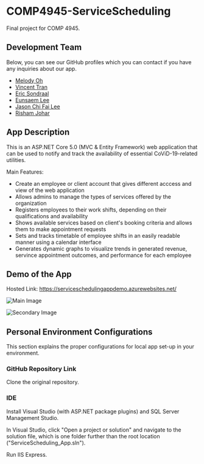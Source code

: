 # COMP4945-ServiceScheduling
Final project for COMP 4945. 

## Development Team
Below, you can see our GitHub profiles which you can contact if you have any inquiries about our app.

* [Melody Oh](https://github.com/melocoh)
* [Vincent Tran](https://github.com/vtran95)
* [Eric Sondraal](https://github.com/ericsondraal)
* [Eunsaem Lee](https://github.com/eunsaemy)
* [Jason Chi Fai Lee](https://github.com/jasoncfleeBCIT)
* [Risham Johar](https://github.com/RishamJo)

## App Description
This is an ASP.NET Core 5.0 (MVC & Entity Framework) web application that can be used to notify and track the availability of essential CoViD-19-related utilities.

Main Features:
* Create an employee or client account that gives different acccess and view of the web application
* Allows admins to manage the types of services offered by the organization
* Registers employees to their work shifts, depending on their qualifications and availability
* Shows available services based on client's booking criteria and allows them to make appointment requests
* Sets and tracks timetable of employee shifts in an easily readable manner using a calendar interface
* Generates dynamic graphs to visualize trends in generated revenue, servince appointment outcomes, and performance for each employee

## Demo of the App 

Hosted Link: https://serviceschedulingappdemo.azurewebsites.net/

![Main Image](https://github.com/melocoh/COMP4945-ServiceScheduling/demo/demo1.gif)

![Secondary Image](https://github.com/melocoh/COMP4945-ServiceScheduling/demo/demo2.gif)

## Personal Environment Configurations
This section explains the proper configurations for local app set-up in your environment.

### GitHub Repository Link
Clone the original repository.

### IDE
Install Visual Studio (with ASP.NET package plugins) and SQL Server Management Studio. 

In Visual Studio, click "Open a project or solution" and navigate to the solution file, which is one folder further than the root location ("ServiceScheduling_App.sln").

Run IIS Express.
